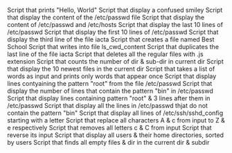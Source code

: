 Script that prints "Hello, World"
Script that display a confused smiley
Script that display the content of the /etc/passwd file
Script that display the content of /etc/passwd and /etc/hosts
Script that display the last 10 lines of /etc/passwd
Script that display the first 10 lines of /etc/passwd
Script that display the third line of the file iacta
Script that creates a file named Best School
Script that writes into file ls_cwd_content
Script that duplicates the last line of the file iacta
Script that deletes all the regular files with .js extension
Script that counts the number of dir & sub-dir in current dir
Script that display the 10 newest files in the current dir
Script that takes a list of words as input and prints only words that appear once
Script that display lines contyaining the pattern "root" from the file /etc/passwd
Script that display the number of lines that contain the pattern "bin" in /etc/passwd
Script that display lines containing pattern "root" & 3 lines after them in /etc/passwd
Script that display all the lines in /etc/passwd thjat do not contain the pattern "bin"
Script that display all lines of /etc/ssh/sshd_config starting with a letter
Script that replace all characters A & c from input to Z & e respectively
Script that removes all letters c & C from input
Script that reverse its input
Script that display all users & their home directories, sorted by users
Script that finds all empty files & dir in the current dir & subdir
